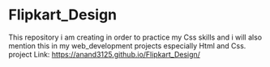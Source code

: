 # Flipkart_Design
This repository i am creating in order to practice my Css skills and i will also mention this in my web_development projects especially Html and Css.
project Link: https://anand3125.github.io/Flipkart_Design/
